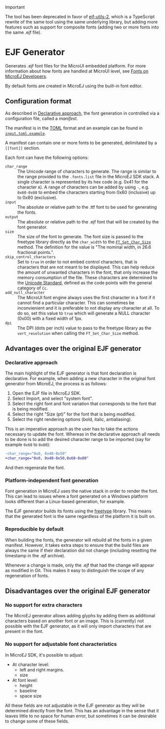 > [!IMPORTANT]
> The tool has been deprecated in favor of [ejf-utils-2](https://github.com/eliandoran/ejf-utils-2), which is a TypeScript rewrite of the same tool using the same underlying library, but adding more features such as support for composite fonts (adding two or more fonts into the same .ejf file).

# EJF Generator

Generates .ejf font files for the MicroUI embedded platform. For more information about how fonts are handled at MicroUI level, see [Fonts on MicroEJ Developers](https://docs.microej.com/en/latest/ApplicationDeveloperGuide/UI/MicroUI/fonts.html).

By default fonts are created in MicroEJ using the built-in font editor.

## Configuration format

As described in [Declarative approach](#declarative-approach), the font generation in controlled via a configuration file, called a _manifest_.

The manifest is in the [TOML](https://toml.io/en/) format and an example can be found in [`input.toml.example`](./input.toml.example).

A manifest can contain one or more fonts to be generated, delimitated by a `[[font]]` section.

Each font can have the following options:

<dl>
<dt><code>char_range</code></dt>
<dd>The Unicode range of characters to generate. The range is similar to the range provided to the <code>.fonts.list</code> file in the MicroEJ SDK stack. A single character is represented by its hex code (e.g. 0x41 for the character <code>A</code>). A range of characters can be added by using <code>-</code>, e.g. <code>0x60-0x80</code> to embed the characters starting from 0x60 (inclusive) up to 0x80 (exclusive).</dd>
<dt><code>input</code></dt>
<dd>The absolute or relative path to the .ttf font to be used for generating the fonts.</dd>
<dt><code>output</code></dt>
<dd>The absolute or relative path to the .ejf font that will be created by the font generator.</dd>
<dt><code>size</code></dt>
<dd>The size of the font to generate. The font size is passed to the freetype library directly as the <code>char_width</code> to the <a href="https://freetype.org/freetype2/docs/reference/ft2-sizing_and_scaling.html#ft_set_char_size"><code>FT_Set_Char_Size</code></a> method. The definition for the value is "The nominal width, in 26.6 fractional points.".</dd>
<dt><code>skip_control_characters</code></dt>
<dd>Set to <code>true</code> in order to not embed control characters, that is characters that are not meant to be displayed. This can help reduce the amount of unwanted characters in the font, that only increase the memory consumption of the file. These characters are determined to the <a href="https://www.unicode.org/versions/latest/">Unicode Standard</a>, defined as the code points with the general category of <code>Cc</code>.</dd>
<dt><code>add_null_character</code></dt>
<dd>The MicroUI font engine always uses the first character in a font if it cannot find a particular character. This can sometimes be inconvienient and it is preferable to not display any character at all. To do so, set this value to <code>true</code> which will generate a NULL character (0x00) with a fixed width of 1px.</dd>
<dt><code>dpi</code></dt>
<dd>The DPI (dots per inch) value to pass to the freetype library as the <code>vert_resolution</code> when calling the <code>FT_Set_Char_Size</code> method.</dd>
</dl>

## Advantages over the original EJF generator

### Declarative approach

The main highlight of the EJF generator is that font declaration is declarative. For example, when adding a new character in the original font generator from MicroEJ, the process is as follows:

1. Open the EJF file in MicroEJ SDK.
2. Select Import, and select "system font".
3. Select the right font and font variation that corresponds to the font that is being modified.
4. Select the right "Size (pt)" for the font that is being modified.
5. Select the right rendering options (bold, italic, antialiasing).

This is an imperative approach as the user has to take the actions necessary to update the font. Whereas in the declarative approach all needs to be done is to add the desired character range to be imported (say for example `0x60` to `0x80`):

```diff
-char_range="0x0, 0x40-0x50"
+char_range="0x0, 0x40-0x50,0x60-0x80"
```

And then regenerate the font.

### Platform-independent font generation

Font generation in MicroEJ uses the native stack in order to render the font. This can lead to issues where a font generated on a Windows platform looks different than a Linux-based generation, for example.

The EJF generator builds its fonts using the [freetype](http://freetype.org/) library. This means that the generated font is the same regardless of the platform it is built on. 

### Reproducible by default

When building the fonts, the generator will rebuild all the fonts in a given manifest. However, it takes extra steps to ensure that the build files are always the same if their declaration did not change (including resetting the timestamp in the .ejf archive).

Whenever a change is made, only the .ejf that had the change will appear as modified in Git. This makes it easy to distinguish the scope of any regeneration of fonts.

## Disadvantages over the original EJF generator

### No support for extra characters

The MicroEJ generator allows adding glyphs by adding them as additional characters based on another font or an image. This is (currently) not possible with the EJF generator, as it will only import characters that are present in the font.

### No support for adjustable font characteristics

In MicroEJ SDK, it's possible to adjust:

* At character level:
  * left and right margins.
  * size
* At font level:
  * height
  * baseline
  * space size

All these fields are not adjustable in the EJF generator as they will be determined directly from the font. This has an advantage in the sense that it leaves little to no space for human error, but sometimes it can be desirable to change some of these fields. 
